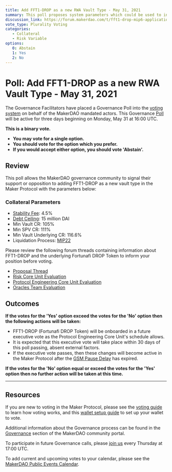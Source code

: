 ```yaml
---
title: Add FFT1-DROP as a new RWA Vault Type - May 31, 2021
summary: This poll proposes system parameters which could be used to initialize FFT1-DROP as a new RWA vault type.
discussion_link: https://forum.makerdao.com/t/fft1-drop-mip6-application-fortunafi-drop-revenue-based-financing-assets/6015
vote_type: Plurality Voting
categories:
   - Collateral
   - Risk Variable
options:
   0: Abstain
   1: Yes
   2: No
---
```

# Poll: Add FFT1-DROP as a new RWA Vault Type - May 31, 2021

The Governance Facilitators have placed a Governance Poll into the [voting system](https://vote.makerdao.com/polling) on behalf of the MakerDAO mandated actors. This Governance [Poll](https://community-development.makerdao.com/en/learn/governance/on-chain-gov) will be active for three days beginning on Monday, May 31 at 16:00 UTC.

**This is a binary vote.** 
- **You may vote for a single option.** 
- **You should vote for the option which you prefer.**
- **If you would accept either option, you should vote 'Abstain'.**

## Review

This poll allows the MakerDAO governance community to signal their support or opposition to adding FFT1-DROP as a new vault type in the Maker Protocol with the parameters below:

### Collateral Parameters

* [Stability Fee](https://community-development.makerdao.com/en/learn/governance/param-stability-fee): 4.5%
* [Debt Ceiling](https://community-development.makerdao.com/en/learn/governance/param-debt-ceiling): 15 million DAI
* Min Vault CR: 105%
* Min SPV CR: 111%
* Min Vault Underlying CR: 116.6%
* Liquidation Process: [MIP22](https://mips.makerdao.com/mips/details/MIP22)

Please review the following forum threads containing information about FFT1-DROP and the underlying Fortunafi DROP Token to inform your position before voting.
* [Proposal Thread](https://forum.makerdao.com/t/fft1-drop-mip6-application-fortunafi-drop-revenue-based-financing-assets/6015)
* [Risk Core Unit Evaluation](https://forum.makerdao.com/t/fft1-drop-collateral-onboarding-risk-evaluation/8036)
* [Protocol Engineering Core Unit Evaluation](https://forum.makerdao.com/t/rwa005-ff1drp-fft1-drop-mip22-token-protocol-engineering-domain-team-assessment/8417)
* [Oracles Team Evaluation](https://forum.makerdao.com/t/rwa-005-fft1-drop-collateral-onboarding-oracle-assessment-mip10c3-sp31/8401)

## Outcomes

**If the votes for the 'Yes' option exceed the votes for the 'No' option then the following actions will be taken:**
* FFT1-DROP (Fortunafi DROP Token) will be onboarded in a future executive vote as the Protocol Engineering Core Unit's schedule allows. 
* It is expected that this executive vote will take place within 30 days of this poll passing, absent external factors.
* If the executive vote passes, then these changes will become active in the Maker Protocol after the [GSM Pause Delay](https://community-development.makerdao.com/en/learn/governance/param-gsm-pause-delay) has expired.

**If the votes for the 'No' option equal or exceed the votes for the 'Yes' option then no further action will be taken at this time.**

---

## Resources

If you are new to voting in the Maker Protocol, please see the [voting guide](https://community-development.makerdao.com/en/learn/governance/how-voting-works/) to learn how voting works, and this [wallet setup guide](https://community-development.makerdao.com/en/learn/governance/voting-setup/) to set up your wallet to vote.

Additional information about the Governance process can be found in the [Governance](https://community-development.makerdao.com/en/learn/governance) section of the MakerDAO community portal.

To participate in future Governance calls, please [join us](https://github.com/makerdao/community/tree/master/governance/governance-and-risk-meetings) every Thursday at 17:00 UTC.

To add current and upcoming votes to your calendar, please see the [MakerDAO Public Events Calendar](https://calendar.google.com/calendar/embed?src=makerdao.com_3efhm2ghipksegl009ktniomdk%40group.calendar.google.com&ctz=UTC&mode=week&showCalendars=0&showPrint=0).
